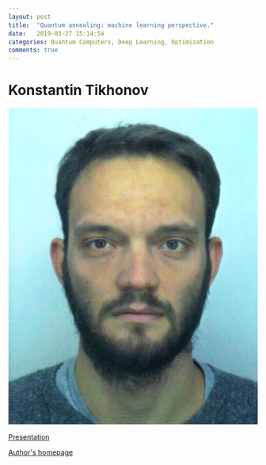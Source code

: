 ```yaml
---
layout: post
title:  "Quantum annealing: machine learning perspective."
date:   2019-03-27 15:14:54
categories: Quantum Computers, Deep Learning, Optimization
comments: true
---
```


# Konstantin Tikhonov

![](/files/190327/profile.jpg)

[Presentation](/files/190327/presentation.pdf)

[Author's homepage](http://tikhonov.itp.ac.ru/)

